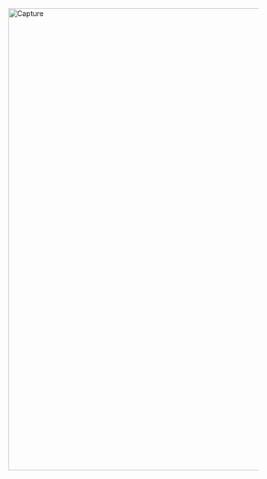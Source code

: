 <img width="928" alt="Capture" src="https://github.com/anita-patil123/Semantic.github.io/assets/141632510/6c9a8f12-b147-4604-8672-be9f6cae36c0">
